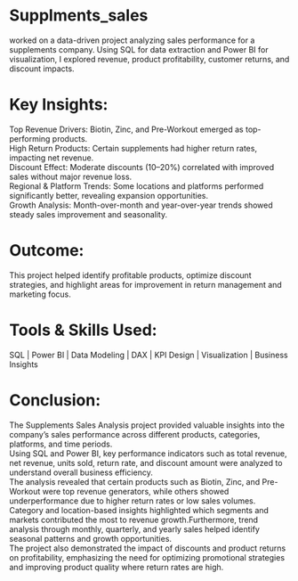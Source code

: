 # Supplments_sales
worked on a data-driven project analyzing sales performance for a supplements company. Using SQL for data extraction and Power BI for visualization, I explored revenue, product profitability, customer returns, and discount impacts.

# Key Insights:
Top Revenue Drivers: Biotin, Zinc, and Pre-Workout emerged as top-performing products.  
High Return Products: Certain supplements had higher return rates, impacting net revenue.  
Discount Effect: Moderate discounts (10–20%) correlated with improved sales without major revenue loss.  
Regional & Platform Trends: Some locations and platforms performed significantly better, revealing expansion opportunities.  
Growth Analysis: Month-over-month and year-over-year trends showed steady sales improvement and seasonality.  

# Outcome:  
This project helped identify profitable products, optimize discount strategies, and highlight areas for improvement in return management and marketing focus.  

# Tools & Skills Used:
SQL | Power BI | Data Modeling | DAX | KPI Design | Visualization | Business Insights

# Conclusion:
The Supplements Sales Analysis project provided valuable insights into the company’s sales performance across different products, categories, platforms, and time periods.   
Using SQL and Power BI, key performance indicators such as total revenue, net revenue, units sold, return rate, and discount amount were analyzed to understand overall business efficiency.  
The analysis revealed that certain products such as Biotin, Zinc, and Pre-Workout were top revenue generators, while others showed underperformance due to higher return rates or low sales volumes.   
Category and location-based insights highlighted which segments and markets contributed the most to revenue growth.Furthermore, trend analysis through monthly, quarterly, and yearly sales helped identify seasonal patterns and growth opportunities.  
The project also demonstrated the impact of discounts and product returns on profitability, emphasizing the need for optimizing promotional strategies and improving product quality where return rates are high.   


